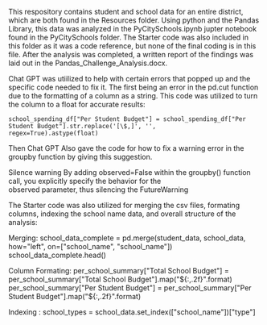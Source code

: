 This respository contains student and school data for an entire district, which are both found in the Resources folder. Using python and the Pandas Library, this data was analyzed in the PyCitySchools.ipynb jupter notebook found in the PyCitySchools folder. The Starter code was also included in this folder as it was a code reference, but none of the final coding is in this file. After the analysis was completed, a written report of the findings was laid out in the Pandas_Challenge_Analysis.docx. 


Chat GPT was utiilized to help with certain errors that popped up and the specific code needed to fix it. The first being an error in the pd.cut function due to the formatting of a column as a string. This code was utilized to turn the column to a float for accurate results:

    school_spending_df["Per Student Budget"] = school_spending_df["Per Student Budget"].str.replace('[\$,]', '',  
    regex=True).astype(float)


Then Chat GPT Also gave the code for how to fix a warning error in the groupby function by giving this suggestion.

  Silence warning By adding observed=False within the groupby() function call, you explicitly specify the behavior for the   
  observed parameter, thus silencing the FutureWarning


The Starter code was also utilized for merging the csv files, formating columns, indexing the school name data, and overall structure of the analysis:

  Merging: 
    school_data_complete = pd.merge(student_data, school_data, how="left", on=["school_name", "school_name"])
    school_data_complete.head()

  Column Formating: 
    per_school_summary["Total School Budget"] = per_school_summary["Total School   Budget"].map("${:,.2f}".format)
    per_school_summary["Per Student Budget"] = per_school_summary["Per Student Budget"].map("${:,.2f}".format)

  Indexing :
      school_types = school_data.set_index(["school_name"])["type"]
